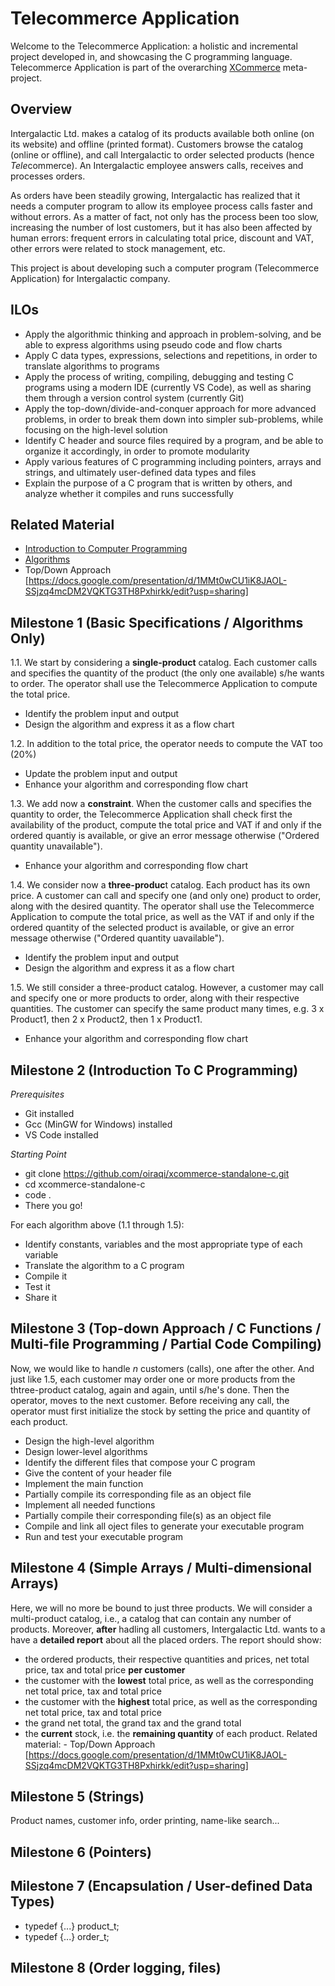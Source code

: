 # Telecommerce Application
Welcome to the Telecommerce Application: a holistic and incremental project developed in, and showcasing the C programming language. Telecommerce Application is part of the overarching [XCommerce](https://github.com/oiraqi/xcommerce) meta-project.

## Overview
Intergalactic Ltd. makes a catalog of its products available both online (on its website) and offline (printed format). Customers browse the catalog (online or offline), and call Intergalactic to order selected products (hence *Tele*commerce). An Intergalactic employee answers calls, receives and processes orders.

As orders have been steadily growing, Intergalactic has realized that it needs a computer program to allow its employee process calls faster and without errors. As a matter of fact, not only has the process been too slow, increasing the number of lost customers, but it has also been affected by human errors: frequent errors in calculating total price, discount and VAT, other errors were related to stock management, etc.

This project is about developing such a computer program (Telecommerce Application) for Intergalactic company.

## ILOs
- Apply the algorithmic thinking and approach in problem-solving, and be able to express algorithms using pseudo code and flow charts
- Apply C data types, expressions, selections and repetitions, in order to translate algorithms to programs
- Apply the process of writing, compiling, debugging and testing C programs using a modern IDE (currently VS Code), as well as sharing them through a version control system (currently Git)
- Apply the top-down/divide-and-conquer approach for more advanced problems, in order to break them down into simpler sub-problems, while focusing on the high-level solution
- Identify C header and source files required by a program, and be able to organize it accordingly, in order to promote modularity
- Apply various features of C programming including pointers, arrays and strings, and ultimately user-defined data types and files
- Explain the purpose of a C program that is written by others, and analyze whether it compiles and runs successfully

## Related Material
- [Introduction to Computer Programming](https://docs.google.com/presentation/d/1kbHYSNY1zxqZXxcYxdkfULK5dRZ42IeiKI_z0pE6SN0/edit?usp=sharing)
- [Algorithms](https://docs.google.com/presentation/d/1oe6NSNcz9tKE_XYgdV7bV7XLiNyn81HFcYLmKn1ECaw/edit?usp=sharing)
- Top/Down Approach [https://docs.google.com/presentation/d/1MMt0wCU1iK8JAOL-SSjzq4mcDM2VQKTG3TH8Pxhirkk/edit?usp=sharing]

## Milestone 1 (Basic Specifications / Algorithms Only)
1.1. We start by considering a **single-product** catalog. Each customer calls and specifies the quantity of the product (the only one available) s/he wants to order. The operator shall use the Telecommerce Application to compute the total price.
- Identify the problem input and output
- Design the algorithm and express it as a flow chart

1.2. In addition to the total price, the operator needs to compute the VAT too (20%)
- Update the problem input and output
- Enhance your algorithm and corresponding flow chart

1.3. We add now a **constraint**. When the customer calls and specifies the quantity to order, the Telecommerce Application shall check first the availability of the product, compute the total price and VAT if and only if the ordered quantiy is available, or give an error message otherwise ("Ordered quantity unavailable").
- Enhance your algorithm and corresponding flow chart

1.4. We consider now a **three-produc**t catalog. Each product has its own price. A customer can call and specify one (and only one) product to order, along with the desired quantity. The operator shall use the Telecommerce Application to compute the total price, as well as the VAT if and only if the ordered quantity of the selected product is available, or give an error message otherwise ("Ordered quantity uavailable").
- Identify the problem input and output
- Design the algorithm and express it as a flow chart

1.5. We still consider a three-product catalog. However, a customer may call and specify one or more products to order, along with their respective quantities. The customer can specify the same product many times, e.g. 3 x Product1, then 2 x Product2, then 1 x Product1.
- Enhance your algorithm and corresponding flow chart

## Milestone 2 (Introduction To C Programming)
*Prerequisites*
- Git installed
- Gcc (MinGW for Windows) installed
- VS Code installed

*Starting Point*
- git clone https://github.com/oiraqi/xcommerce-standalone-c.git
- cd xcommerce-standalone-c
- code .
- There you go!

For each algorithm above (1.1 through 1.5):
- Identify constants, variables and the most appropriate type of each variable
- Translate the algorithm to a C program
- Compile it
- Test it
- Share it

## Milestone 3 (Top-down Approach / C Functions / Multi-file Programming / Partial Code Compiling)
Now, we would like to handle *n* customers (calls), one after the other. And just like 1.5, each customer may order one or more products from the thtree-product catalog, again and again, until s/he's done. Then the operator, moves to the next customer.
Before receiving any call, the operator must first initialize the stock by setting the price and quantity of each product.
- Design the high-level algorithm
- Design lower-level algorithms
- Identify the different files that compose your C program
- Give the content of your header file
- Implement the main function
- Partially compile its corresponding file as an object file
- Implement all needed functions
- Partially compile their corresponding file(s) as an object file
- Compile and link all oject files to generate your executable program
- Run and test your executable program


## Milestone 4 (Simple Arrays / Multi-dimensional Arrays)
Here, we will no more be bound to just three products. We will consider a multi-product catalog, i.e., a catalog that can contain any number of products. Moreover, **after** hadling all customers, Intergalactic Ltd. wants to a have a **detailed report** about all the placed orders. The report should show:
- the ordered products, their respective quantities and prices, net total price, tax and total price **per customer**
- the customer with the **lowest** total price, as well as the corresponding net total price, tax and total price
- the customer with the **highest** total price, as well as the corresponding net total price, tax and total price
- the grand net total, the grand tax and the grand total
- the **current** stock, i.e. the **remaining quantity** of each product.
Related material: - Top/Down Approach [https://docs.google.com/presentation/d/1MMt0wCU1iK8JAOL-SSjzq4mcDM2VQKTG3TH8Pxhirkk/edit?usp=sharing]

## Milestone 5 (Strings)
Product names, customer info, order printing, name-like search...

## Milestone 6 (Pointers)

## Milestone 7 (Encapsulation / User-defined Data Types)
- typedef {...} product_t;
- typedef {...} order_t;

## Milestone 8 (Order logging, files)
